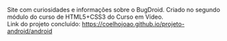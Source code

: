 Site com curiosidades e informações sobre o BugDroid.
Criado no segundo módulo do curso de HTML5+CSS3 do Curso em Vídeo. <br>
Link do projeto concluído: https://coelhojoao.github.io/projeto-android/android

